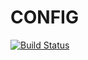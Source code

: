 # CONFIG

[![Build Status](https://app.travis-ci.com/miguelmoraperea/config.svg?branch=master)](https://app.travis-ci.com/miguelmoraperea/config)
